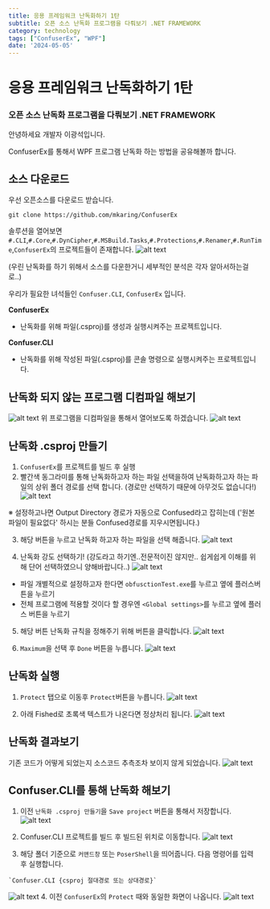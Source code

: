 ```yaml
---
title: 응용 프레임워크 난독화하기 1탄
subtitle: 오픈 소스 난독화 프로그램을 다뤄보기 .NET FRAMEWORK
category: technology
tags: ["ConfuserEx", "WPF"]
date: '2024-05-05'
---
```

# 응용 프레임워크 난독화하기 1탄
### 오픈 소스 난독화 프로그램을 다뤄보기 .NET FRAMEWORK
안녕하세요 개발자 이광석입니다.

ConfuserEx를 통해서 WPF 프로그램 난독화 하는 방법을 공유해볼까 합니다.

## 소스 다운로드
우선 오픈소스를 다운로드 받습니다.
```
git clone https://github.com/mkaring/ConfuserEx
```

솔루션을 열어보면 `#.CLI`,`#.Core`,`#.DynCipher`,`#.MSBuild.Tasks`,`#.Protections`,`#.Renamer`,`#.RunTime`,`ConfuserEx`의 프로젝트들이 존재합니다.
![alt text](image.png)

(우린 난독화를 하기 위해서 소스를 다운한거니 세부적인 분석은 각자 알아서하는걸로..)

우리가 필요한 녀석들인 `Confuser.CLI`, `ConfuserEx` 입니다.

**ConfuserEx**
 - 난독화를 위해 파일(.csproj)를 생성과 실행시켜주는 프로젝트입니다.

**Confuser.CLI**
 - 난독화를 위해 작성된 파일(.csproj)를 콘솔 명령으로 실행시켜주는 프로젝트입니다.

## 난독화 되지 않는 프로그램 디컴파일 해보기
![alt text](image-1.png)
위 프로그램을 디컴파일을 통해서 열어보도록 하겠습니다.
![alt text](image-2.png)

## 난독화 .csproj 만들기
1. `ConfuserEx`를 프로젝트를 빌드 후 실행
2. 빨간색 동그라미를 통해 난독화하고자 하는 파일 선택을하여 난독화하고자 하는 파일의 상위 폴더 경로를 선택 합니다. (경로만 선택하기 때문에 아무것도 없습니다!)
![alt text](image-3.png)

※ 설정하고나면 Output Directory 경로가 자동으로 Confused라고 잡히는데 
('원본 파일이 필요없다' 하시는 분들 Confused경로를 지우시면됩니다.)

3. 해당 버튼을 누르고 난독화 하고자 하는 파일을 선택 해줍니다.
![alt text](image-4.png)

4. 난독화 강도 선택하기! (강도라고 하기엔..전문적이진 않지만.. 쉽게쉽게 이해를 위해 단어 선택하였으니 양해바랍니다..)
![alt text](image-5.png)

- 파일 개별적으로 설정하고자 한다면 `obfusctionTest.exe`를 누르고 옆에 플러스버튼을 누르기
- 전체 프로그램에 적용할 것이다 할 경우엔 `<Global settings>`를 누르고 옆에 플러스 버튼을 누르기

5. 해당 버튼 난독화 규칙을 정해주기 위해 버튼을 클릭합니다.
![alt text](image-6.png)

6. `Maximum`을 선택 후 `Done` 버튼을 누릅니다.
![alt text](image-7.png)

## 난독화 실행
1. `Protect` 탭으로 이동후 `Protect`버튼을 누릅니다.
![alt text](image-8.png)

2. 아래 Fished로 초록색 텍스트가 나온다면 정상처리 됩니다.
![alt text](image-9.png)

## 난독화 결과보기
기존 코드가 어떻게 되었는지 소스코드 추측조차 보이지 않게 되었습니다.
![alt text](image-10.png)

## Confuser.CLI를 통해 난독화 해보기
1. 이전 `난독화 .csproj 만들기`을  `Save project` 버튼을 통해서 저장합니다. 
![alt text](image-11.png)

2. Confuser.CLI 프로젝트를 빌드 후 빌드된 위치로 이동합니다.
![alt text](image-12.png)

3. 해당 폴더 기준으로 `커맨드창` 또는 `PoserShell`을 띄어줍니다. 
다음 명령어를 입력 후 실행합니다.
```
`Confuser.CLI {csproj 절대경로 또는 상대경로}`
```
![alt text](image-13.png)
4. 이전 `ConfuserEx`의 `Protect` 때와 동일한 화면이 나옵니다.
![alt text](image-14.png)
